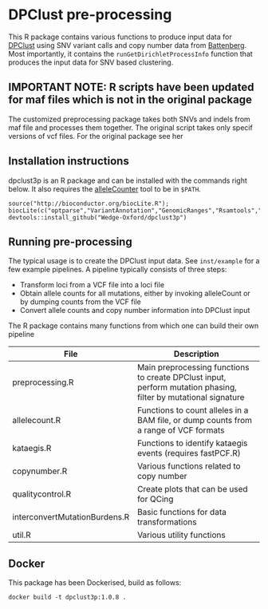
# DPClust pre-processing

This R package contains various functions to produce input data for [DPClust](https://github.com/Wedge-Oxford/dpclust) using SNV variant calls and copy number data from [Battenberg](https://github.com/Wedge-Oxford/battenberg). Most importantly, it contains the `runGetDirichletProcessInfo` function that produces the input data for SNV based clustering.

## IMPORTANT NOTE: R scripts have been updated for maf files which is not in the original package ##
The customized preprocessing package takes both SNVs and indels from maf file and processes them together. The original script takes only specif versions of vcf files.
For the original package see her

## Installation instructions
dpclust3p is an R package and can be installed with the commands right below. It also requires the [alleleCounter](https://github.com/cancerit/allelecount) tool to be in `$PATH`.
```
source("http://bioconductor.org/biocLite.R"); biocLite(c("optparse","VariantAnnotation","GenomicRanges","Rsamtools","ggplot2","IRanges","S4Vectors","reshape2"))'
devtools::install_github("Wedge-Oxford/dpclust3p")
```

## Running pre-processing

The typical usage is to create the DPClust input data. See `inst/example` for a few example pipelines. A pipeline typically consists of three steps:
 * Transform loci from a VCF file into a loci file
 * Obtain allele counts for all mutations, either by invoking alleleCount or by dumping counts from the VCF file
 * Convert allele counts and copy number information into DPClust input

The R package contains many functions from which one can build their own pipeline

| File | Description |
|---|---|
| preprocessing.R | Main preprocessing functions to create DPClust input, perform mutation phasing, filter by mutational signature |
| allelecount.R | Functions to count alleles in a BAM file, or dump counts from a range of VCF formats |
| kataegis.R | Functions to identify kataegis events (requires fastPCF.R) |
| copynumber.R | Various functions related to copy number |
| qualitycontrol.R | Create plots that can be used for QCing |
| interconvertMutationBurdens.R | Basic functions for data transformations |
| util.R | Various utility functions |

## Docker

This package has been Dockerised, build as follows:
```
docker build -t dpclust3p:1.0.8 .
```

